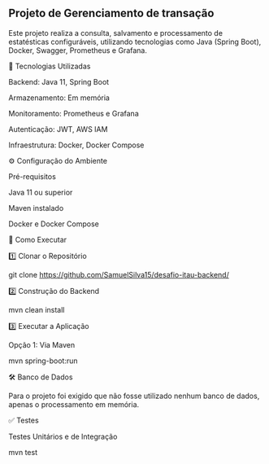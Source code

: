 ## Projeto de Gerenciamento de transação

Este projeto realiza a consulta, salvamento e processamento de estatésticas configuráveis, utilizando tecnologias como Java (Spring Boot), Docker, Swagger, Prometheus e Grafana.

📌 Tecnologias Utilizadas

Backend: Java 11, Spring Boot

Armazenamento: Em memória

Monitoramento: Prometheus e Grafana

Autenticação: JWT, AWS IAM

Infraestrutura: Docker, Docker Compose

⚙️ Configuração do Ambiente

Pré-requisitos

Java 11 ou superior

Maven instalado

Docker e Docker Compose

🚀 Como Executar

1️⃣ Clonar o Repositório

git clone https://github.com/SamuelSilva15/desafio-itau-backend/

2️⃣ Construção do Backend

mvn clean install

3️⃣ Executar a Aplicação

Opção 1: Via Maven

mvn spring-boot:run


🛠️ Banco de Dados

Para o projeto foi exigido que não fosse utilizado nenhum banco de dados, apenas o processamento em memória.

✅ Testes

Testes Unitários e de Integração

mvn test

